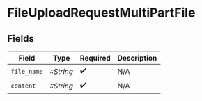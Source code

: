 # FileUploadRequestMultiPartFile


## Fields

| Field              | Type               | Required           | Description        |
| ------------------ | ------------------ | ------------------ | ------------------ |
| `file_name`        | *::String*         | :heavy_check_mark: | N/A                |
| `content`          | *::String*         | :heavy_check_mark: | N/A                |